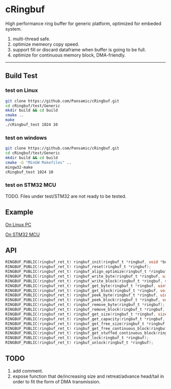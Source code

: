 # cRingbuf

High performance ring buffer for generic platform, optimized for embeded system.

1. multi-thread safe.
2. optimize memeory copy speed.
3. support fill or discard dataframe when buffer is going to be full.
4. optimize for continuous memory block, DMA-friendly.

---

## Build Test

### test on Linux

```bash
git clone https://github.com/Pansamic/cRingbuf.git
cd cRingbuf/test/Generic
mkdir build && cd build
cmake ..
make
./cRingbuf_test 1024 10
```

### test on windows

```bash
git clone https://github.com/Pansamic/cRingbuf.git
cd cRingbuf/test/Generic
mkdir build && cd build
cmake -G "MinGW Makefiles" ..
mingw32-make
cRingbuf_test 1024 10
```


### test on STM32 MCU

TODO. Files under test/STM32 are not ready to be tested. 

## Example

[On Linux PC](https://github.com/Pansamic/cRingbuf/tree/master/test/linux_PC)

[On STM32 MCU](https://github.com/Pansamic/cRingbuf/tree/master/test/STM32)

## API

```c
RINGBUF_PUBLIC(ringbuf_ret_t) ringbuf_init(ringbuf_t *ringbuf, void *buf, size_t capacity, ringbuf_rule_t rule);
RINGBUF_PUBLIC(ringbuf_ret_t) ringbuf_reset(ringbuf_t *ringbuf);
RINGBUF_PUBLIC(ringbuf_ret_t) ringbuf_align_optimize(ringbuf_t *ringbuf);
RINGBUF_PUBLIC(ringbuf_ret_t) ringbuf_write_byte(ringbuf_t *ringbuf, uint8_t data);
RINGBUF_PUBLIC(ringbuf_ret_t) ringbuf_write_block(ringbuf_t *ringbuf, void *data, size_t length);
RINGBUF_PUBLIC(ringbuf_ret_t) ringbuf_get_byte(ringbuf_t *ringbuf, uint8_t *data);
RINGBUF_PUBLIC(ringbuf_ret_t) ringbuf_get_block(ringbuf_t *ringbuf, void *data, size_t length, size_t *read_length);
RINGBUF_PUBLIC(ringbuf_ret_t) ringbuf_peek_byte(ringbuf_t *ringbuf, uint8_t *data);
RINGBUF_PUBLIC(ringbuf_ret_t) ringbuf_peek_block(ringbuf_t *ringbuf, void *data, size_t length, size_t *read_length);
RINGBUF_PUBLIC(ringbuf_ret_t) ringbuf_remove_byte(ringbuf_t *ringbuf);
RINGBUF_PUBLIC(ringbuf_ret_t) ringbuf_remove_block(ringbuf_t *ringbuf, size_t length, size_t *removed_length);
RINGBUF_PUBLIC(ringbuf_ret_t) ringbuf_get_size(ringbuf_t *ringbuf, size_t *size);
RINGBUF_PUBLIC(ringbuf_ret_t) ringbuf_get_capacity(ringbuf_t *ringbuf, size_t *capacity);
RINGBUF_PUBLIC(ringbuf_ret_t) ringbuf_get_free_size(ringbuf_t *ringbuf, size_t *free_size);
RINGBUF_PUBLIC(ringbuf_ret_t) ringbuf_get_free_continuous_block(ringbuf_t *ringbuf, void **data, size_t *length);
RINGBUF_PUBLIC(ringbuf_ret_t) ringbuf_get_stuffed_continuous_block(ringbuf_t *ringbuf, void **data, size_t *length);
RINGBUF_PUBLIC(ringbuf_ret_t) ringbuf_lock(ringbuf_t *ringbuf);
RINGBUF_PUBLIC(ringbuf_ret_t) ringbuf_unlock(ringbuf_t *ringbuf);
```

## TODO

1. add comment.
2. expose function that de/increasing size and retreat/advance head/tail in order to fit the form of DMA transmission.